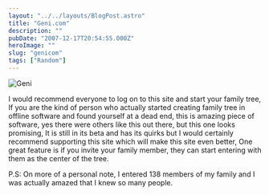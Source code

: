 ```yaml
---
layout: "../../layouts/BlogPost.astro"
title: "Geni.com"
description: ""
pubDate: "2007-12-17T20:54:55.000Z"
heroImage: ""
slug: "genicom"
tags: ["Random"]
---
```


![Geni](http://geni1-mhcache-com-myheritage.netdna-ssl.com/images/logo_tag.png)

I would recommend everyone to log on to this site and start your family tree, If you are the kind of person who actually started creating family tree in offline software and found yourself at a dead end, this is amazing piece of software, yes there were others like this out there, but this one looks promising, It is still in its beta and has its quirks but I would certainly recommend supporting this site which will make this site even better, One great feature is if you invite your family member, they can start entering with them as the center of the tree.

P.S: On more of a personal note, I entered 138 members of my family and I was actually amazed that I knew so many people.
